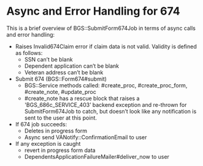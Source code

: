# Async and Error Handling for 674

This is a brief overview of BGS::SubmitForm674Job in terms of async calls and error handling:

- Raises Invalid674Claim error if claim data is not valid. Validity is defined as follows:
  - SSN can’t be blank
  - Dependent application can’t be blank
  - Veteran address can’t be blank
- Submit 674 (BGS::Form674#submit)
  - BGS::Service methods called: #create_proc, #create_proc_form, #create_note, #update_proc
  - #create_note has a rescue block that raises a 'BGS_686c_SERVICE_403’ backend exception and re-thrown for SubmitForm674Job to catch, but doesn’t look like any notification is sent to the user at this point.
- If 674 job succeeds:
  - Deletes in progress form
  - Async send VANotify::ConfirmationEmail to user
- If any exception is caught
  - revert in progress form data
  - DependentsApplicationFailureMailer#deliver_now to user
